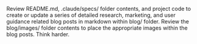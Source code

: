 Review README.md, .claude/specs/ folder contents, and project code to create or update a series of detailed research, marketing, and user guidance related blog posts in markdown within blog/ folder. Review the blog/images/ folder contents to place the appropriate images within the blog posts. Think harder.